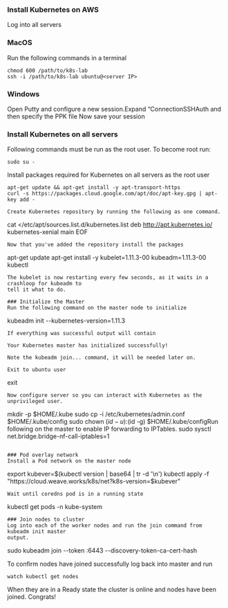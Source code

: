 ### Install Kubernetes on AWS
Log into all servers

### MacOS
Run the following commands in a terminal

```
chmod 600 /path/to/k8s-lab
ssh -i /path/to/k8s-lab ubuntu@<server IP>

```

### Windows
Open Putty and configure a new session.Expand “ConnectionSSHAuth and then specify the PPK file
Now save your session

### Install Kubernetes on all servers
Following commands must be run as the root user. To become root run:

```
sudo su -

```

Install packages required for Kubernetes on all servers as the root user

```
apt-get update && apt-get install -y apt-transport-https
curl -s https://packages.cloud.google.com/apt/doc/apt-key.gpg | apt-key add -

Create Kubernetes repository by running the following as one command.

```
cat <<EOF >/etc/apt/sources.list.d/kubernetes.list
deb http://apt.kubernetes.io/ kubernetes-xenial main
EOF

```
Now that you've added the repository install the packages

```
apt-get update
apt-get install -y kubelet=1.11.3-00 kubeadm=1.11.3-00 kubectl

```
The kubelet is now restarting every few seconds, as it waits in a crashloop for kubeadm to
tell it what to do.

### Initialize the Master
Run the following command on the master node to initialize

```
kubeadm init --kubernetes-version=1.11.3

```
If everything was successful output will contain

Your Kubernetes master has initialized successfully!

Note the kubeadm join... command, it will be needed later on.

Exit to ubuntu user

```
exit

```
Now configure server so you can interact with Kubernetes as the unprivileged user.

```
mkdir -p $HOME/.kube
sudo cp -i /etc/kubernetes/admin.conf $HOME/.kube/config
sudo chown $(id -u):$(id -g) $HOME/.kube/configRun following on the master to enable IP forwarding to IPTables.
sudo sysctl net.bridge.bridge-nf-call-iptables=1

```

### Pod overlay network
Install a Pod network on the master node

```
export kubever=$(kubectl version | base64 | tr -d '\n')
kubectl apply -f "https://cloud.weave.works/k8s/net?k8s-version=$kubever"

```
Wait until coredns pod is in a running state

```
kubectl get pods -n kube-system

```
### Join nodes to cluster
Log into each of the worker nodes and run the join command from kubeadm init master
output.

```
sudo kubeadm join --token <token> <IP>:6443 --discovery-token-ca-cert-hash <hash>

To confirm nodes have joined successfully log back into master and run

```
watch kubectl get nodes

```
When they are in a Ready state the cluster is online and nodes have been joined.
Congrats!
